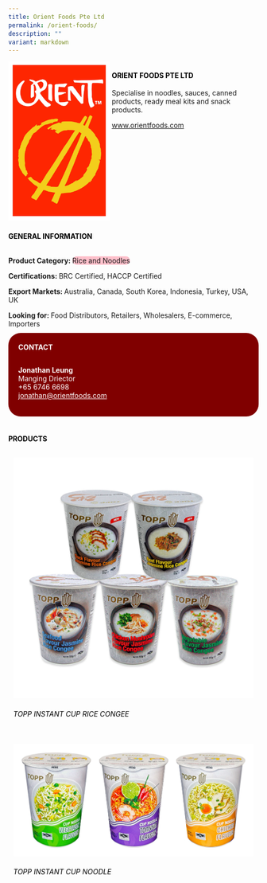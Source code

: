 ```yaml
---
title: Orient Foods Pte Ltd
permalink: /orient-foods/
description: ""
variant: markdown
---
```

<div class="flex-paragraph">
	<div style="display: flex; flex-wrap: wrap;" class="flex-container">
		<div style="flex: 1 1 40%; display: block;" class="card sgds">
			<img src="/images/Orient%20Foods/orient_foods_logo.jpg">
		</div>
		<div style="flex: 1 1 58%; display: block; margin-left: 3px" class="card-sgds">
			<h4 style="text-transform: uppercase; color: black;"><b>Orient Foods Pte Ltd</b></h4>
			<p>Specialise in noodles, sauces, canned products, ready meal kits and snack products.</p>
			<p><a target="_blank" href="https://www.orientfoods.com">www.orientfoods.com</a></p>
		</div>
	</div>
</div>

<h4 style="text-transform: uppercase; color: black;">
	<b>General Information</b>
</h4>
<div style="display: flex; flex-wrap: wrap;" class="flex-container">
	<div style="flex: 1 1 65%; display: block; align-self: stretch" class="card sgds">
		<div class="flex-paragraph">
			<p>
				<b>Product Category: </b>
				<span style="background-color: pink; border-radius: 10px;">Rice and Noodles</span>
			</p>
			<p>
				<b>Certifications: </b>BRC Certified, HACCP Certified
			</p>
			<p>
				<b>Export Markets: </b>Australia, Canada, South Korea, Indonesia, Turkey, USA, UK
			</p>
			<p style="margin-bottom: 10px;">
				<b>Looking for: </b>Food Distributors, Retailers, Wholesalers, E-commerce, Importers
			</p>
		</div>
	</div>
	<div style="flex: 1 1 35%; padding: 10px; display: block; background-color: maroon; border-radius: 25px; align-self: center;" class="card sgds">
		<h4 style="color: white; margin-top: 10px; margin-left: 10px;">CONTACT</h4>
		<div class="flex-paragraph">
			<p style="padding: 10px; color: white;">
				<b>Jonathan Leung</b>
				<br>Manging Driector<br>+65 6746 6698<br>
				<a style="color: white;" href="mailto:jonathan@orientfoods.com">jonathan@orientfoods.com</a>
			</p>
		</div>
	</div>
</div>
<br>
<h4 style="text-transform: uppercase; color: black;">
	<b>Products</b>
</h4>
<div style="display: flex; flex-wrap: wrap;">
	<div style="flex: 1 1 47%; margin: 10px; display: block;" class="card sgds">
		<div style="display: block;" class="flex-image">
			<img src="/images/Orient%20Foods/orient_foods_product_01.jpg">
		</div>
		<div class="flex-paragraph">
			<h6 style="text-transform: uppercase; color: black;">TOPP Instant Cup Rice Congee</h6>
		</div>
	</div>
	<div style="flex: 1 1 47%; margin: 10px; display: block;" class="card sgds">
		<div style="display: block;" class="flex-image">
			<img src="/images/Orient%20Foods/orient_foods_product_02.jpg">
		</div>
		<div class="flex-paragraph">
			<h6 style="text-transform: uppercase; color: black;">TOPP Instant Cup Noodle</h6>
		</div>
	</div>
</div>